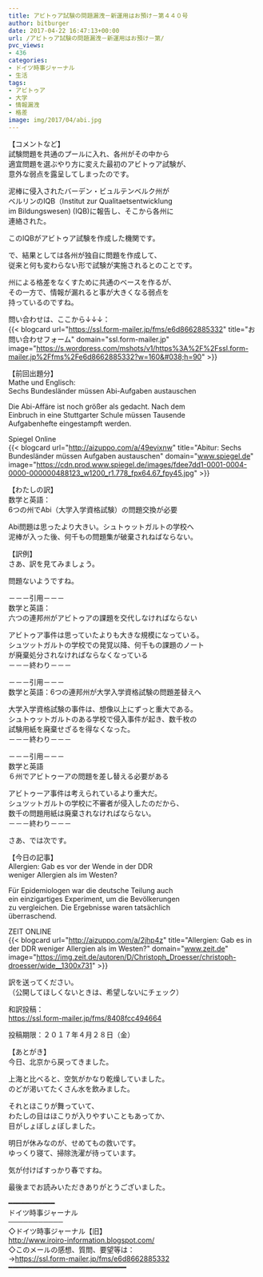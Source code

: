 ```yaml
---
title: アビトゥア試験の問題漏洩－新運用はお預け－第４４０号
author: bitburger
date: 2017-04-22 16:47:13+00:00
url: /アビトゥア試験の問題漏洩－新運用はお預け－第/
pvc_views:
- 436
categories:
- ドイツ時事ジャーナル
- 生活
tags:
- アビトゥア
- 大学
- 情報漏洩
- 格差
image: img/2017/04/abi.jpg
---
```

【コメントなど】  
試験問題を共通のプールに入れ、各州がその中から  
適宜問題を選ぶやり方に変えた最初のアビトゥア試験が、  
意外な弱点を露呈してしまったのです。 

泥棒に侵入されたバーデン・ビュルテンベルク州が  
ベルリンのIQB（Institut zur Qualitaetsentwicklung  
im Bildungswesen) (IQB)に報告し、そこから各州に  
連絡された。  
  
このIQBがアビトゥア試験を作成した機関です。 

で、結果としては各州が独自に問題を作成して、  
従来と何も変わらない形で試験が実施されるとのことです。  
  
州による格差をなくすために共通のベースを作るが、  
その一方で、情報が漏れると事が大きくなる弱点を  
持っているのですね。  
  
問い合わせは、ここから↓↓↓：  
{{< blogcard url="https://ssl.form-mailer.jp/fms/e6d8662885332" title="&#12362;&#21839;&#12356;&#21512;&#12431;&#12379;&#12501;&#12457;&#12540;&#12512;" domain="ssl.form-mailer.jp" image="https://s.wordpress.com/mshots/v1/https%3A%2F%2Fssl.form-mailer.jp%2Ffms%2Fe6d8662885332?w=160&#038;h=90" >}} 

【前回出題分】  
Mathe und Englisch:  
Sechs Bundesländer müssen Abi-Aufgaben austauschen  
  
Die Abi-Affäre ist noch größer als gedacht. Nach dem  
Einbruch in eine Stuttgarter Schule müssen Tausende  
Aufgabenhefte eingestampft werden.  
  
Spiegel Online  
{{< blogcard url="http://aizuppo.com/a/49evixnw" title="Abitur: Sechs Bundesländer müssen Aufgaben austauschen" domain="www.spiegel.de" image="https://cdn.prod.www.spiegel.de/images/fdee7dd1-0001-0004-0000-000000488123_w1200_r1.778_fpx64.67_fpy45.jpg" >}} 

【わたしの訳】  
数学と英語：  
6つの州でAbi（大学入学資格試験）の問題交換が必要  
  
Abi問題は思ったより大きい。シュトゥットガルトの学校へ  
泥棒が入った後、何千もの問題集が破棄されねばならない。 

【訳例】  
さあ、訳を見てみましょう。  
  
問題ないようですね。 

－－－引用－－－  
数学と英語：  
六つの連邦州がアビトゥアの課題を交代しなければならない  
  
アビトゥア事件は思っていたよりも大きな規模になっている。  
シュツットガルトの学校での発覚以降、何千もの課題のノート  
が廃棄処分されなければならなくなっている  
－－－終わり－－－ 

－－－引用－－－  
数学と英語：6つの連邦州が大学入学資格試験の問題差替えへ  
  
大学入学資格試験の事件は、想像以上にずっと重大である。  
シュトゥットガルトのある学校で侵入事件が起き、数千枚の  
試験用紙を廃棄せざるを得なくなった。  
－－－終わり－－－ 

－－－引用－－－  
数学と英語  
６州でアビトゥーアの問題を差し替える必要がある  
  
アビトゥーア事件は考えられているより重大だ。  
シュツットガルトの学校に不審者が侵入したのだから、  
数千の問題用紙は廃棄されなければならない。  
－－－終わり－－－ 

さあ、では次です。  
  
【今日の記事】  
Allergien: Gab es vor der Wende in der DDR  
weniger Allergien als im Westen?  
  
Für Epidemiologen war die deutsche Teilung auch  
ein einzigartiges Experiment, um die Bevölkerungen  
zu vergleichen. Die Ergebnisse waren tatsächlich  
überraschend.  
  
ZEIT ONLINE  
{{< blogcard url="http://aizuppo.com/a/2jhp4z" title="Allergien: Gab es in der DDR weniger Allergien als im Westen?" domain="www.zeit.de" image="https://img.zeit.de/autoren/D/Christoph_Droesser/christoph-droesser/wide__1300x731" >}} 

訳を送ってください。  
（公開してほしくないときは、希望しないにチェック）  
  
和訳投稿：  
 <https://ssl.form-mailer.jp/fms/8408fcc494664>  
  
投稿期限：２０１７年４月２８日（金） 

【あとがき】  
今日、北京から戻ってきました。  
  
上海と比べると、空気がかなり乾燥していました。  
のどが渇いてたくさん水を飲みました。  
  
それとほこりが舞っていて、  
わたしの目はほこりが入りやすいこともあってか、  
目がしょぼしょぼしました。  
  
明日が休みなのが、せめてもの救いです。  
ゆっくり寝て、掃除洗濯が待っています。  
  
気が付けばすっかり春ですね。  
  
最後までお読みいただきありがとうございました。 

━━━━━━━━━━━  
ドイツ時事ジャーナル  
───────────  
◇ドイツ時事ジャーナル【旧】  
<http://www.iroiro-information.blogspot.com/>  
◇このメールの感想、質問、要望等は：  
-><https://ssl.form-mailer.jp/fms/e6d8662885332>  
━━━━━━━━━━━━━━━━━━━━━━━━━━━━